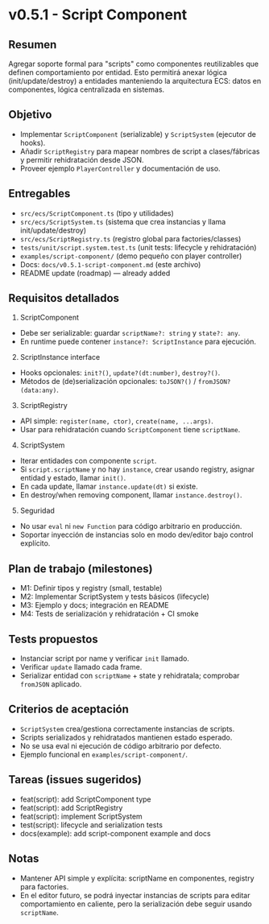 # v0.5.1 - Script Component

## Resumen

Agregar soporte formal para "scripts" como componentes reutilizables que definen comportamiento por entidad. Esto permitirá anexar lógica (init/update/destroy) a entidades manteniendo la arquitectura ECS: datos en componentes, lógica centralizada en sistemas.

## Objetivo

- Implementar `ScriptComponent` (serializable) y `ScriptSystem` (ejecutor de hooks).
- Añadir `ScriptRegistry` para mapear nombres de script a clases/fábricas y permitir rehidratación desde JSON.
- Proveer ejemplo `PlayerController` y documentación de uso.

## Entregables

- `src/ecs/ScriptComponent.ts` (tipo y utilidades)
- `src/ecs/ScriptSystem.ts` (sistema que crea instancias y llama init/update/destroy)
- `src/ecs/ScriptRegistry.ts` (registro global para factories/classes)
- `tests/unit/script.system.test.ts` (unit tests: lifecycle y rehidratación)
- `examples/script-component/` (demo pequeño con player controller)
- Docs: `docs/v0.5.1-script-component.md` (este archivo)
- README update (roadmap) — already added

## Requisitos detallados

1. ScriptComponent

- Debe ser serializable: guardar `scriptName?: string` y `state?: any`.
- En runtime puede contener `instance?: ScriptInstance` para ejecución.

2. ScriptInstance interface

- Hooks opcionales: `init?()`, `update?(dt:number)`, `destroy?()`.
- Métodos de (de)serialización opcionales: `toJSON?()` / `fromJSON?(data:any)`.

3. ScriptRegistry

- API simple: `register(name, ctor)`, `create(name, ...args)`.
- Usar para rehidratación cuando `ScriptComponent` tiene `scriptName`.

4. ScriptSystem

- Iterar entidades con componente `script`.
- Si `script.scriptName` y no hay `instance`, crear usando registry, asignar entidad y estado, llamar `init()`.
- En cada update, llamar `instance.update(dt)` si existe.
- En destroy/when removing component, llamar `instance.destroy()`.

5. Seguridad

- No usar `eval` ni `new Function` para código arbitrario en producción.
- Soportar inyección de instancias solo en modo dev/editor bajo control explícito.

## Plan de trabajo (milestones)

- M1: Definir tipos y registry (small, testable)
- M2: Implementar ScriptSystem y tests básicos (lifecycle)
- M3: Ejemplo y docs; integración en README
- M4: Tests de serialización y rehidratación + CI smoke

## Tests propuestos

- Instanciar script por name y verificar `init` llamado.
- Verificar `update` llamado cada frame.
- Serializar entidad con `scriptName` + state y rehidratala; comprobar `fromJSON` aplicado.

## Criterios de aceptación

- `ScriptSystem` crea/gestiona correctamente instancias de scripts.
- Scripts serializados y rehidratados mantienen estado esperado.
- No se usa eval ni ejecución de código arbitrario por defecto.
- Ejemplo funcional en `examples/script-component/`.

## Tareas (issues sugeridos)

- feat(script): add ScriptComponent type
- feat(script): add ScriptRegistry
- feat(script): implement ScriptSystem
- test(script): lifecycle and serialization tests
- docs(example): add script-component example and docs

## Notas

- Mantener API simple y explícita: scriptName en componentes, registry para factories.
- En el editor futuro, se podrá inyectar instancias de scripts para editar comportamiento en caliente, pero la serialización debe seguir usando `scriptName`.
